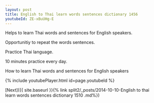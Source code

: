 ```yaml
---
layout: post
title: English to Thai learn words sentences dictionary 1456 
youtubeId: ZE-xBuUHg-E
---
```

 
 
Helps to learn Thai words and sentences for English speakers.

Opportunitiy to repeat the words sentences. 

Practice Thai language. 
 
10 minutes practice every day. 
 
How to learn Thai words and sentences for English speakers 
 
{% include youtubePlayer.html id=page.youtubeId %}
 
 
[Next]({{ site.baseurl }}{% link  split2/_posts/2014-10-10-English to thai learn words sentences dictionary 1510 .md%})
 
